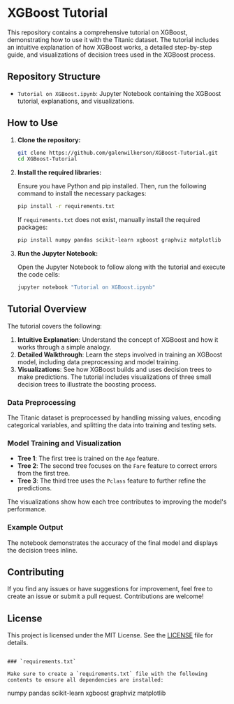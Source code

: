 # XGBoost Tutorial

This repository contains a comprehensive tutorial on XGBoost, demonstrating how to use it with the Titanic dataset. The tutorial includes an intuitive explanation of how XGBoost works, a detailed step-by-step guide, and visualizations of decision trees used in the XGBoost process.

## Repository Structure

- `Tutorial on XGBoost.ipynb`: Jupyter Notebook containing the XGBoost tutorial, explanations, and visualizations.

## How to Use

1. **Clone the repository:**

   ```bash
   git clone https://github.com/galenwilkerson/XGBoost-Tutorial.git
   cd XGBoost-Tutorial
   ```

2. **Install the required libraries:**

   Ensure you have Python and pip installed. Then, run the following command to install the necessary packages:

   ```bash
   pip install -r requirements.txt
   ```

   If `requirements.txt` does not exist, manually install the required packages:

   ```bash
   pip install numpy pandas scikit-learn xgboost graphviz matplotlib
   ```

3. **Run the Jupyter Notebook:**

   Open the Jupyter Notebook to follow along with the tutorial and execute the code cells:

   ```bash
   jupyter notebook "Tutorial on XGBoost.ipynb"
   ```

## Tutorial Overview

The tutorial covers the following:

1. **Intuitive Explanation**: Understand the concept of XGBoost and how it works through a simple analogy.
2. **Detailed Walkthrough**: Learn the steps involved in training an XGBoost model, including data preprocessing and model training.
3. **Visualizations**: See how XGBoost builds and uses decision trees to make predictions. The tutorial includes visualizations of three small decision trees to illustrate the boosting process.

### Data Preprocessing

The Titanic dataset is preprocessed by handling missing values, encoding categorical variables, and splitting the data into training and testing sets.

### Model Training and Visualization

- **Tree 1**: The first tree is trained on the `Age` feature.
- **Tree 2**: The second tree focuses on the `Fare` feature to correct errors from the first tree.
- **Tree 3**: The third tree uses the `Pclass` feature to further refine the predictions.

The visualizations show how each tree contributes to improving the model's performance.

### Example Output

The notebook demonstrates the accuracy of the final model and displays the decision trees inline.

## Contributing

If you find any issues or have suggestions for improvement, feel free to create an issue or submit a pull request. Contributions are welcome!

## License

This project is licensed under the MIT License. See the [LICENSE](LICENSE) file for details.
```

### `requirements.txt`

Make sure to create a `requirements.txt` file with the following contents to ensure all dependencies are installed:

```
numpy
pandas
scikit-learn
xgboost
graphviz
matplotlib
